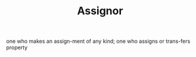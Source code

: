 ---
title: Assignor
letter: A
permalink: "/definitions/bld-assignor.html"
body: one who makes an assign-ment of any kind; one who assigns or trans-fers property
published_at: '2018-07-07'
source: Black's Law Dictionary 2nd Ed (1910)
layout: post
---